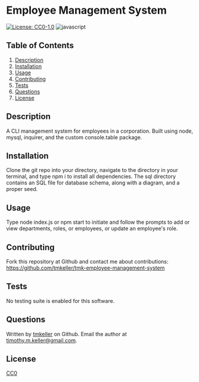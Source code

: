 # Employee Management System

[![License: CC0-1.0](https://img.shields.io/badge/License-CC0%201.0-lightgrey.svg)](http://creativecommons.org/publicdomain/zero/1.0/)
![javascript](https://img.shields.io/badge/javascript-100%25-yellow)

## Table of Contents
1. [Description](#description)
2. [Installation](#installation)
3. [Usage](#usage)
4. [Contributing](#contributing)
5. [Tests](#tests)
6. [Questions](#questions)
7. [License](#license)
## Description
A CLI management system for employees in a corporation. Built using node, mysql, inquirer, and the custom console.table package.

## Installation
Clone the git repo into your directory, navigate to the directory in your terminal, and type npm i to install all dependencies. The sql directory contains an SQL file for database schema, along with a diagram, and a proper seed.

## Usage
Type node index.js or npm start to initiate and follow the prompts to add or view departments, roles, or employees, or update an employee's role.

## Contributing
Fork this repository at Github and contact me about contributions: https://github.com/tmkeller/tmk-employee-management-system

## Tests
No testing suite is enabled for this software.

## Questions
Written by [tmkeller](https://github.com/tmkeller) on Github.
Email the author at timothy.m.keller@gmail.com.

## License
[CC0](http://creativecommons.org/publicdomain/zero/1.0/)